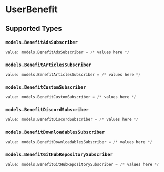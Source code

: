 # UserBenefit


## Supported Types

### `models.BenefitAdsSubscriber`

```python
value: models.BenefitAdsSubscriber = /* values here */
```

### `models.BenefitArticlesSubscriber`

```python
value: models.BenefitArticlesSubscriber = /* values here */
```

### `models.BenefitCustomSubscriber`

```python
value: models.BenefitCustomSubscriber = /* values here */
```

### `models.BenefitDiscordSubscriber`

```python
value: models.BenefitDiscordSubscriber = /* values here */
```

### `models.BenefitDownloadablesSubscriber`

```python
value: models.BenefitDownloadablesSubscriber = /* values here */
```

### `models.BenefitGitHubRepositorySubscriber`

```python
value: models.BenefitGitHubRepositorySubscriber = /* values here */
```

